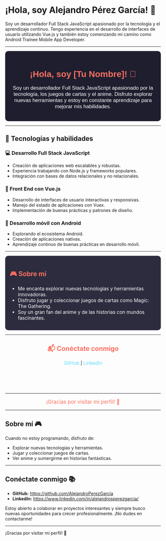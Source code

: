 # ¡Hola, soy Alejandro Pérez García! 🚀

Soy un desarrollador Full Stack JavaScript apasionado por la tecnología y el aprendizaje continuo. Tengo experiencia en el desarrollo de interfaces de usuario utilizando Vue.js y también estoy comenzando mi camino como Android Trainee Mobile App Developer.

---

<div align="center" style="background-color:#1e1e2f; padding: 20px; border-radius: 10px; color: #ffffff; font-family: Arial, sans-serif;">
  <h1 style="color:#ff6f61;">¡Hola, soy [Tu Nombre]! 🚀</h1>
  <p style="font-size: 1.2em;">Soy un desarrollador Full Stack JavaScript apasionado por la tecnología, los juegos de cartas y el anime. Disfruto explorar nuevas herramientas y estoy en constante aprendizaje para mejorar mis habilidades.</p>
</div>

---

## 🌟 Tecnologías y habilidades

### 💻 Desarrollo Full Stack JavaScript
- Creación de aplicaciones web escalables y robustas.
- Experiencia trabajando con Node.js y frameworks populares.
- Integración con bases de datos relacionales y no relacionales.

### 🎨 Front End con Vue.js
- Desarrollo de interfaces de usuario interactivas y responsivas.
- Manejo del estado de aplicaciones con Vuex.
- Implementación de buenas prácticas y patrones de diseño.

### 📱 Desarrollo móvil con Android
- Explorando el ecosistema Android.
- Creación de aplicaciones nativas.
- Aprendizaje continuo de buenas prácticas en desarrollo móvil.

---

<div style="background-color:#2c2c3e; padding: 15px; border-radius: 10px;">
  <h2 style="color:#ff6f61;">🎮 Sobre mí</h2>
  <ul style="font-size: 1.1em; color:#ffffff;">
    <li>Me encanta explorar nuevas tecnologías y herramientas innovadoras.</li>
    <li>Disfruto jugar y coleccionar juegos de cartas como Magic: The Gathering.</li>
    <li>Soy un gran fan del anime y de las historias con mundos fascinantes.</li>
  </ul>
</div>

---

<div style="text-align: center;">
  <h2 style="color:#ff6f61;">📬 Conéctate conmigo</h2>
  <p>
    <a href="https://github.com/tuusuario" style="color:#61dafb; text-decoration:none; font-size: 1.1em;">GitHub</a> |
    <a href="https://www.linkedin.com/in/tuusuario" style="color:#61dafb; text-decoration:none; font-size: 1.1em;">LinkedIn</a>
  </p>
  <p style="color:#ffffff; font-size: 1.1em;">Estoy abierto a colaborar en proyectos interesantes y siempre busco nuevas oportunidades para crecer profesionalmente. ¡No dudes en contactarme!</p>
</div>

---

<p style="text-align: center; font-size: 1.2em; color:#ff6f61;">¡Gracias por visitar mi perfil! 👋</p>


---

## Sobre mí 🎮

Cuando no estoy programando, disfruto de:
- Explorar nuevas tecnologías y herramientas.
- Jugar y coleccionar juegos de cartas.
- Ver anime y sumergirme en historias fantásticas.

---

## Conéctate conmigo 📚

- **GitHub:** https://github.com/AlejandroPerezGarcia
- **LinkedIn:** https://www.linkedin.com/in/alejandrosperezgarcia/

Estoy abierto a colaborar en proyectos interesantes y siempre busco nuevas oportunidades para crecer profesionalmente. ¡No dudes en contactarme!

---

¡Gracias por visitar mi perfil! 👋



<!--
**AlejandroPerezGarcia/AlejandroPerezGarcia** is a ✨ _special_ ✨ repository because its `README.md` (this file) appears on your GitHub profile.

Here are some ideas to get you started:

- 🔭 I’m currently working on ...
- 🌱 I’m currently learning ...
- 👯 I’m looking to collaborate on ...
- 🤔 I’m looking for help with ...
- 💬 Ask me about ...
- 📫 How to reach me: ...
- 😄 Pronouns: ...
- ⚡ Fun fact: ...
-->
